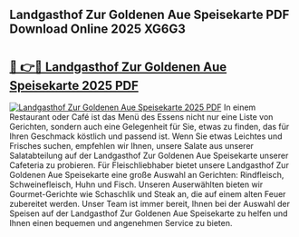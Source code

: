 ## Landgasthof Zur Goldenen Aue Speisekarte PDF Download Online 2025 XG6G3

# <h2><a href="http://gcd9ya1.nevu.top/?p=Landgasthof+Zur+Goldenen+Aue+Speisekarte">🔗 👉🔴 Landgasthof Zur Goldenen Aue Speisekarte 2025 PDF</a></h2>

[![Landgasthof Zur Goldenen Aue Speisekarte 2025 PDF](https://i.imgur.com/dBaPXMq.png)](http://gcd9ya1.nevu.top/?p=Landgasthof+Zur+Goldenen+Aue+Speisekarte)
In einem Restaurant oder Café ist das Menü des Essens nicht nur eine Liste von Gerichten, sondern auch eine Gelegenheit für Sie, etwas zu finden, das für Ihren Geschmack köstlich und passend ist. Wenn Sie etwas Leichtes und Frisches suchen, empfehlen wir Ihnen, unsere Salate aus unserer Salatabteilung auf der Landgasthof Zur Goldenen Aue Speisekarte unserer Cafeteria zu probieren. Für Fleischliebhaber bietet unsere Landgasthof Zur Goldenen Aue Speisekarte eine große Auswahl an Gerichten: Rindfleisch, Schweinefleisch, Huhn und Fisch. Unseren Auserwählten bieten wir Gourmet-Gerichte wie Schaschlik und Steak an, die auf einem alten Feuer zubereitet werden. Unser Team ist immer bereit, Ihnen bei der Auswahl der Speisen auf der Landgasthof Zur Goldenen Aue Speisekarte zu helfen und Ihnen einen bequemen und angenehmen Service zu bieten.
